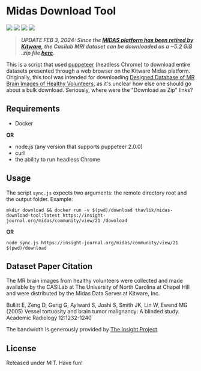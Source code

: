 # Midas Download Tool
[<img src="https://img.shields.io/badge/maintenance%20status-as%20is-yellow">](https://github.com/thavlik/t4vd)
[<img src="https://img.shields.io/badge/Language-javascript-lightblue.svg">](https://nodejs.org/en)
[<img src="https://img.shields.io/badge/License-Apache_2.0-orange.svg">](./LICENSE)
[<img src="https://img.shields.io/badge/License-MIT-lightblue.svg">](./LICENSE-MIT)

> ***UPDATE FEB 3, 2024: Since the [MIDAS platform has been retired by Kitware](https://discourse.slicer.org/t/retiring-midas-kitware-com-data-repository/), the Casilab MRI dataset can be downloaded as a ~5.2 GiB .zip file [here](https://casilab-brain-mri.nyc3.digitaloceanspaces.com/casilab-brain-mri-release.zip).***

This is a script that used [puppeteer](https://github.com/puppeteer/puppeteer) (headless Chrome) to download entire datasets presented through a web browser on the Kitware Midas platform. Originally, this tool was intended for downloading [Designed Database of MR Brain Images of Healthy Volunteers](https://www.insight-journal.org/midas/community/view/21), as it's unclear how else one should go about a bulk download. Seriously, where were the "Download as Zip" links?

## Requirements
- Docker

**OR**

- node.js (any version that supports puppeteer 2.0.0)
- curl
- the ability to run headless Chrome

## Usage
The script `sync.js` expects two arguments: the remote directory root and the output folder. Example:

`mkdir download && docker run -v $(pwd)/download thavlik/midas-download-tool:latest https://insight-journal.org/midas/community/view/21 /download`

**OR**

`node sync.js https://insight-journal.org/midas/community/view/21 $(pwd)/download`

## Dataset Paper Citation
The MR brain images from healthy volunteers were collected and made available by the CASILab at The University of North Carolina at Chapel Hill and were distributed by the Midas Data Server at Kitware, Inc.

Bullitt E, Zeng D, Gerig G, Aylward S, Joshi S, Smith JK, Lin W, Ewend MG (2005) Vessel tortuosity and brain tumor malignancy: A blinded study. Academic Radiology 12:1232-1240

The bandwidth is generously provided by [The Insight Project](https://www.insight-journal.org/).

## License
Released under MIT. Have fun!
